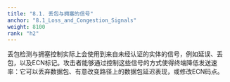 ```yaml
---
title: "8.1. 丢包与拥塞的信号"
anchor: "8.1_Loss_and_Congestion_Signals"
weight: 8100
rank: "h2"
---
```


丢包检测与拥塞控制实际上会使用到来自未经认证的实体的信号，例如延误、丢包，以及ECN标记。攻击者能够通过控制这些信号的方式使得终端降低发送速率：它可以丢弃数据包、有意改变路径上的数据包延迟表现，或修改ECN码点。
